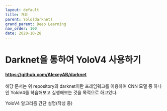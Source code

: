 ```yaml
---
layout: default
title: 개요
parent: Yolo(darknet)
grand_parent: Deep Learning
nav_order: 100
date: 2020-10-28
---
```


# Darknet을 통하여 YoloV4 사용하기
#### https://github.com/AlexeyAB/darknet
해당 문서는 위 repository의 darknet이란 프레임워크를 이용하여 CNN 모델 중 하나인 YoloV4를 학습해보고 실행해보는 것을 목적으로 하고있다.


YoloV4 알고리즘 간단 설명(작성 중)